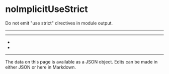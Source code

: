 <!-- Important! Do not modify comment blocks. They are necessary for the transformer to work properly -->

<!-- title -->
# noImplicitUseStrict

<!-- shortDescription -->
Do not emit "use strict" directives in module output.

---

<!-- extendedDescription -->


---

<!-- references -->
- []()
- []()
---

<!-- footer -->
The data on this page is available as a JSON object. Edits can be made in either JSON or here in Markdown.
